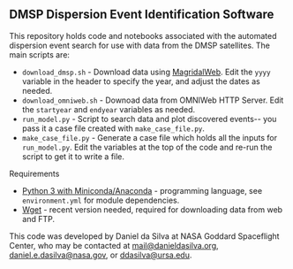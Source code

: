 DMSP Dispersion Event Identification Software
---------------------------------------------

This repository holds code and notebooks associated with the automated dispersion event search for use with data from the DMSP satellites. The main scripts are:

* `download_dmsp.sh` - Download data using [MagridalWeb](http://cedar.openmadrigal.org/madrigalDownload). Edit the `yyyy` variable in the header to specify the year, and adjust the dates as needed.
* `download_omniweb.sh` - Downoad data from OMNIWeb HTTP Server. Edit the `startyear` and `endyear` variables as needed.
* `run_model.py` - Script to search data and plot discovered events-- you pass it a case file created with `make_case_file.py`.
* `make_case_file.py` - Generate a case file which holds all the inputs for `run_model.py`. Edit the variables at the top of the code and re-run the script to get it to write a file.

Requirements
* [Python 3 with Miniconda/Anaconda](https://docs.conda.io/en/latest/miniconda.html) - programming language, see `environment.yml` for module dependencies.
* [Wget](https://www.gnu.org/software/wget/) - recent version needed, required for downloading data from web and FTP.

This code was developed by Daniel da Silva at NASA Goddard Spaceflight Center, who may be contacted at [mail@danieldasilva.org](mailto:mail@danieldasilva.org), [daniel.e.dasilva@nasa.gov](mailto:daniel.e.dasilva@nasa.gov), or [ddasilva@ursa.edu](mailto:ddasilva@usra.edu).

